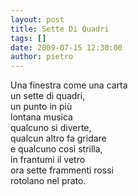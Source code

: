 ```yaml
---
layout: post
title: Sette Di Quadri
tags: []
date: 2009-07-15 12:30:00
author: pietro
---
```

Una finestra come una carta<br/>un sette di quadri,<br/>un punto in più<br/>lontana musica<br/>qualcuno si diverte,<br/>qualcun altro fa gridare<br/>e qualcuno così strilla,<br/>in frantumi il vetro<br/>ora sette frammenti rossi<br/>rotolano nel prato.
